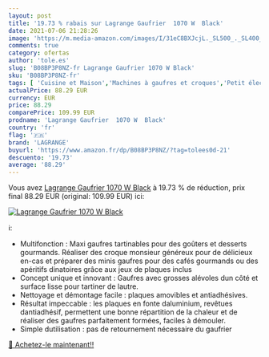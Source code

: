 ```yaml
---
layout: post
title: '19.73 % rabais sur Lagrange Gaufrier  1070 W  Black'
date: 2021-07-06 21:28:26
image: 'https://m.media-amazon.com/images/I/31eC8BXJcjL._SL500_._SL400_.jpg'
comments: true
category: ofertas
author: 'tole.es'
slug: 'B08BP3P8NZ-fr Lagrange Gaufrier 1070 W Black'
sku: 'B08BP3P8NZ-fr'
tags: [ 'Cuisine et Maison','Machines à gaufres et croques','Petit électroménager','lagrange', ]
actualPrice: 88.29 EUR
currency: EUR
price: 88.29
comparePrice: 109.99 EUR
prodname: 'Lagrange Gaufrier  1070 W  Black'
country: 'fr'
flag: '🇫🇷'
brand: 'LAGRANGE'
buyurl: 'https://www.amazon.fr/dp/B08BP3P8NZ/?tag=tolees0d-21'
descuento: '19.73'
average: '88.29'
---
```


Vous avez [Lagrange Gaufrier  1070 W  Black](https://www.amazon.fr/dp/B08BP3P8NZ/?tag=tolees0d-21)  à  19.73 % de réduction, prix final  88.29 EUR (original: 109.99 EUR) ici:

[![Lagrange Gaufrier  1070 W  Black](https://m.media-amazon.com/images/I/31eC8BXJcjL._SL500_._SL400_.jpg)](https://www.amazon.fr/dp/B08BP3P8NZ/?tag=tolees0d-21)

ℹ️:

- Multifonction : Maxi gaufres tartinables pour des goûters et desserts gourmands. Réaliser des croque monsieur généreux pour de délicieux en-cas et préparer des minis gaufres pour des cafés gourmands ou des apéritifs dinatoires grâce aux jeux de plaques inclus
- Concept unique et innovant : Gaufres avec grosses alévoles dun côté et surface lisse pour tartiner de lautre.
- Nettoyage et démontage facile : plaques amovibles et antiadhésives.
- Résultat impeccable : les plaques en fonte daluminium, revêtues dantiadhésif, permettent une bonne répartition de la chaleur et de réaliser des gaufres parfaitement formées, faciles à démouler.
- Simple dutilisation : pas de retournement nécessaire du gaufrier

[🛒 Achetez-le maintenant!!](https://www.amazon.fr/dp/B08BP3P8NZ/?tag=tolees0d-21)
